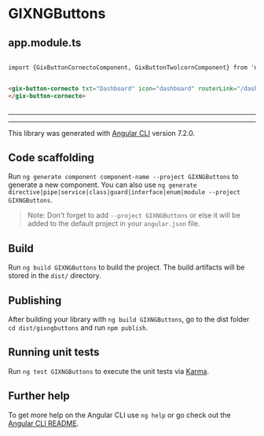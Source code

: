 # GIXNGButtons

## app.module.ts
 ```html

import {GixButtonCornectoComponent, GixButtonTwolcornComponent} from 'node_modules/gixng-buttons';
```
 
 ```html

<gix-button-cornecto txt="Dashboard" icon="dashboard" routerLink="/dashboard"  >    
</gix-button-cornecto>
                 
```


---
---

This library was generated with [Angular CLI](https://github.com/angular/angular-cli) version 7.2.0.

## Code scaffolding

Run `ng generate component component-name --project GIXNGButtons` to generate a new component. You can also use `ng generate directive|pipe|service|class|guard|interface|enum|module --project GIXNGButtons`.
> Note: Don't forget to add `--project GIXNGButtons` or else it will be added to the default project in your `angular.json` file. 

## Build

Run `ng build GIXNGButtons` to build the project. The build artifacts will be stored in the `dist/` directory.

## Publishing

After building your library with `ng build GIXNGButtons`, go to the dist folder `cd dist/gixngbuttons` and run `npm publish`.

## Running unit tests

Run `ng test GIXNGButtons` to execute the unit tests via [Karma](https://karma-runner.github.io).

## Further help

To get more help on the Angular CLI use `ng help` or go check out the [Angular CLI README](https://github.com/angular/angular-cli/blob/master/README.md).
